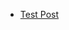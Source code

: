  <!-- BLOG-POST-LIST:START -->
- [Test Post](https://dev.to/itszed0/test-post-490g)
<!-- BLOG-POST-LIST:END -->
